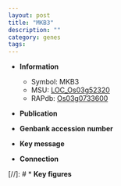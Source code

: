 ```yaml
---
layout: post
title: "MKB3"
description: ""
category: genes
tags: 
---
```


* **Information**  
    + Symbol: MKB3  
    + MSU: [LOC_Os03g52320](http://rice.uga.edu/cgi-bin/ORF_infopage.cgi?orf=LOC_Os03g52320)  
    + RAPdb: [Os03g0733600](http://rapdb.dna.affrc.go.jp/viewer/gbrowse_details/irgsp1?name=Os03g0733600)  

* **Publication**  

* **Genbank accession number**  

* **Key message**  

* **Connection**  

[//]: # * **Key figures**  


